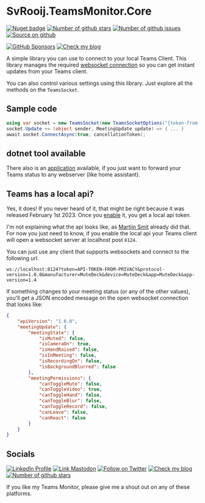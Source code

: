 # SvRooij.TeamsMonitor.Core

 [![Nuget badge][badge_nuget]][link_nuget]
 [![Number of github stars][badge_stars]][link_source]
 [![Number of github issues][badge_issues]][link_issues]
 [![Source on github][badge_source]][link_source]
 
 [![GitHub Sponsors][badge_sponsor]][link_sponsor]
 [![Check my blog][badge_blog]][link_blog]

A simple library you can use to connect to your local Teams Client. This library manages the required [websocket connection](#teams-has-a-local-api) so you can get instant updates from your Teams client.

You can also control various settings using this library. Just explore all the methods on the `TeamsSocket`.

## Sample code

```csharp
using var socket = new TeamsSocket(new TeamsSocketOptions("{token-from-teams-client}"));
socket.Update += (object sender, MeetingUpdate update) => { ... }
await socket.ConnectAsync(true, cancellationToken);
```

## dotnet tool available

There also is an [application](https://github.com/svrooij/teams-monitor/blob/main/README.md) available, if you just want to forward your Teams status to any webserver (like home assistant).

## Teams has a local api?

Yes, it does! If you never heard of it, that might be right because it was released February 1st 2023. Once you [enable](https://support.microsoft.com/en-us/office/connect-third-party-devices-to-teams-aabca9f2-47bb-407f-9f9b-81a104a883d6) it, you get a local api token.

I'm not explaining what the api looks like, as [Martijn Smit](https://lostdomain.notion.site/Microsoft-Teams-WebSocket-API-5c042838bc3e4731bdfe679e864ab52a) already did that. For now you just need to know, if you enable the local api your Teams client will open a websocket server at localhost post `8124`.

You can just use any client that supports websockets and connect to the following url.

`ws://localhost:8124?token=API-TOKEN-FROM-PRIVACY&protocol-version=1.0.0&manufacturer=MuteDeck&device=MuteDeck&app=MuteDeck&app-version=1.4`

If something changes to your meeting status (or any of the other values), you'll get a JSON encoded message on the open websocket connection that looks like:

```json
{
    "apiVersion": "1.0.0",
    "meetingUpdate": {
        "meetingState": {
            "isMuted": false,
            "isCameraOn": true,
            "isHandRaised": false,
            "isInMeeting": false,
            "isRecordingOn": false,
            "isBackgroundBlurred": false
        },
        "meetingPermissions": {
            "canToggleMute": false,
            "canToggleVideo": true,
            "canToggleHand": false,
            "canToggleBlur": false,
            "canToggleRecord": false,
            "canLeave": false,
            "canReact": false
        }
    }
}
```

## Socials

[![LinkedIn Profile][badge_linkedin]][link_linkedin]
[![Link Mastodon][badge_mastodon]][link_mastodon]
[![Follow on Twitter][badge_twitter]][link_twitter]
[![Check my blog][badge_blog]][link_blog]
[![Number of github stars][badge_stars]][link_source]

If you like my Teams Monitor, please give me a shout out on any of these platforms.

[badge_issues]: https://img.shields.io/github/issues/svrooij/teams-monitor?style=for-the-badge&logo=github
[badge_nuget]: https://img.shields.io/nuget/v/SvRooij.TeamsMonitor.Core?logo=nuget&style=for-the-badge
[badge_source]: https://img.shields.io/badge/source-svrooij%2Fteams--monitor-blue?style=for-the-badge&logo=github
[badge_sponsor]: https://img.shields.io/github/sponsors/svrooij?label=Github%20Sponsors&style=for-the-badge&logo=github
[badge_stars]: https://img.shields.io/github/stars/svrooij/teams-monitor?style=for-the-badge&logo=github
[link_issues]: https://github.com/svrooij/teams-monitor/issues
[link_nuget]: https://www.nuget.org/packages/svrooij.teamsmonitor.core
[link_source]: https://github.com/svrooij/teams-monitor
[link_sponsor]: https://github.com/sponsors/svrooij/

[badge_blog]: https://img.shields.io/badge/blog-svrooij.io-blue?style=for-the-badge
[badge_linkedin]: https://img.shields.io/badge/LinkedIn-stephanvanrooij-blue?style=for-the-badge&logo=linkedin
[badge_mastodon]: https://img.shields.io/mastodon/follow/109502876771613420?domain=https%3A%2F%2Fdotnet.social&label=%40svrooij%40dotnet.social&logo=mastodon&logoColor=white&style=for-the-badge
[badge_twitter]: https://img.shields.io/badge/follow-%40svrooij-1DA1F2?logo=twitter&style=for-the-badge&logoColor=white
[link_blog]: https://svrooij.io/
[link_linkedin]: https://www.linkedin.com/in/stephanvanrooij
[link_mastodon]: https://dotnet.social/@svrooij
[link_twitter]: https://twitter.com/svrooij